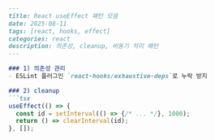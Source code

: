 ```markdown
---
title: React useEffect 패턴 모음
date: 2025-08-11
tags: [react, hooks, effect]
categories: react
description: 의존성, cleanup, 비동기 처리 패턴
---

### 1) 의존성 관리
- ESLint 플러그인 `react-hooks/exhaustive-deps`로 누락 방지

### 2) cleanup
```tsx
useEffect(() => {
  const id = setInterval(() => {/* ... */}, 1000);
  return () => clearInterval(id);
}, []);
